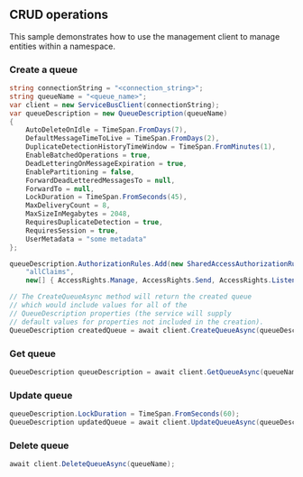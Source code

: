 ## CRUD operations
This sample demonstrates how to use the management client to manage entities within a namespace.

### Create a queue
```C# Snippet:CreateQueue
string connectionString = "<connection_string>";
string queueName = "<queue_name>";
var client = new ServiceBusClient(connectionString);
var queueDescription = new QueueDescription(queueName)
{
    AutoDeleteOnIdle = TimeSpan.FromDays(7),
    DefaultMessageTimeToLive = TimeSpan.FromDays(2),
    DuplicateDetectionHistoryTimeWindow = TimeSpan.FromMinutes(1),
    EnableBatchedOperations = true,
    DeadLetteringOnMessageExpiration = true,
    EnablePartitioning = false,
    ForwardDeadLetteredMessagesTo = null,
    ForwardTo = null,
    LockDuration = TimeSpan.FromSeconds(45),
    MaxDeliveryCount = 8,
    MaxSizeInMegabytes = 2048,
    RequiresDuplicateDetection = true,
    RequiresSession = true,
    UserMetadata = "some metadata"
};

queueDescription.AuthorizationRules.Add(new SharedAccessAuthorizationRule(
    "allClaims",
    new[] { AccessRights.Manage, AccessRights.Send, AccessRights.Listen }));

// The CreateQueueAsync method will return the created queue
// which would include values for all of the
// QueueDescription properties (the service will supply
// default values for properties not included in the creation).
QueueDescription createdQueue = await client.CreateQueueAsync(queueDescription);
```

### Get queue
```C# Snippet:GetQueue
QueueDescription queueDescription = await client.GetQueueAsync(queueName);
```

### Update queue
```C# Snippet:UpdateQueue
queueDescription.LockDuration = TimeSpan.FromSeconds(60);
QueueDescription updatedQueue = await client.UpdateQueueAsync(queueDescription);
```

### Delete queue
```C# Snippet:DeleteQueue
await client.DeleteQueueAsync(queueName);
```
